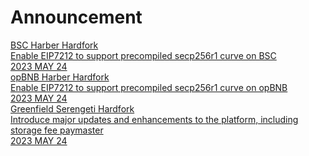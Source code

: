 
# Announcement

<div class="doc-announce">
    <a href="./haber_bsc.html">
        <div>
            <div class="announce-title">BSC Harber Hardfork</div>
            <div class="announce-desc">Enable EIP7212 to support precompiled secp256r1 curve on BSC</div>
        </div>
        <span class="announce-date">2023 MAY 24</span>
    </a>
    <a href="./haber_opbnb.html">
        <div>
            <div class="announce-title">opBNB Harber Hardfork</div>
            <div class="announce-desc">Enable EIP7212 to support precompiled secp256r1 curve on opBNB</div>
        </div>
        <span class="announce-date">2023 MAY 24</span>
    </a>
     <a href="./serengeti_greenfield.html">
        <div>
            <div class="announce-title">Greenfield Serengeti Hardfork</div>
            <div class="announce-desc">Introduce major updates and enhancements to the platform, including storage fee paymaster</div>
        </div>
        <span class="announce-date">2023 MAY 24</span>
    </a>
    
    
</div>